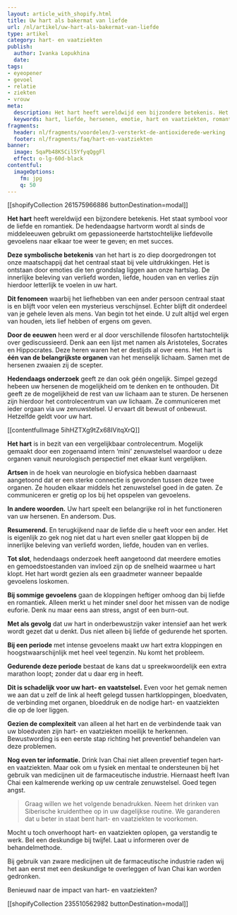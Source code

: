 ```yaml
---
layout: article_with_shopify.html
title: Uw hart als bakermat van liefde
url: /nl/artikel/uw-hart-als-bakermat-van-liefde
type: artikel
category: hart- en vaatziekten
publish:
  author: Ivanka Lopukhina
  date:
tags:
- eyeopener
- gevoel
- relatie
- ziekten
- vrouw
meta:
  description: Het hart heeft wereldwijd een bijzondere betekenis. Het staat symbool voor de liefde en romantiek. Benieuwd naar de inzichten?
  keywords: hart, liefde, hersenen, emotie, hart en vaatziekten, romantiek, gevoelens, vaatziekten
fragments:
  header: nl/fragments/voordelen/3-versterkt-de-antioxiderede-werking
  footer: nl/fragments/faq/hart-en-vaatziekten
banner:
  image: 5qaPb48K5Cil5YfyqQggFl
  effect: o-lg-60d-black
contentful:
  imageOptions:
    fm: jpg
    q: 50
---
```

[[shopifyCollection 261575966886 buttonDestination=modal]]

**Het hart** heeft wereldwijd een bijzondere betekenis. Het staat symbool voor de liefde en romantiek. De hedendaagse hartvorm wordt al sinds de middeleeuwen gebruikt om gepassioneerde hartstochtelijke liefdevolle gevoelens naar elkaar toe weer te geven; en met succes.

**Deze symbolische betekenis** van het hart is zo diep doorgedrongen tot onze maatschappij dat het centraal staat bij vele uitdrukkingen. Het is ontstaan door emoties die ten grondslag liggen aan onze hartslag. De innerlijke beleving van verliefd worden, liefde, houden van en verlies zijn hierdoor letterlijk te voelen in uw hart.

**Dit fenomeen** waarbij het liefhebben van een ander persoon centraal staat is en blijft voor velen een mysterieus verschijnsel. Echter blijft dit onderdeel van je gehele leven als mens. Van begin tot het einde. U zult altijd wel ergen van houden, iets lief hebben of ergens om geven.

**Door de eeuwen** heen werd er al door verschillende filosofen hartstochtelijk over gediscussieerd. Denk aan een lijst met namen als Aristoteles, Socrates en Hippocrates. Deze heren waren het er destijds al over eens. Het hart is **één van de belangrijkste organen** van het menselijk lichaam. Samen met de hersenen zwaaien zij de scepter.

**Hedendaags onderzoek** geeft ze dan ook géén ongelijk. Simpel gezegd hebeen uw hersenen de mogelijkheid om te denken en te onthouden. Dit geeft ze de mogelijkheid de rest van uw lichaam aan te sturen. De hersenen zijn hierdoor het controlecentrum van uw lichaam. Ze communiceren met ieder orgaan via uw zenuwstelsel. U ervaart dit bewust of onbewust. Hetzelfde geldt voor uw hart.

[[contentfulImage 5ihHZTXg9tZx68IVitqXrQ]]

**Het hart** is in bezit van een vergelijkbaar controlecentrum. Mogelijk gemaakt door een zogenaamd intern ‘mini’ zenuwstelsel waardoor u deze organen vanuit neurologisch perspectief met elkaar kunt vergelijken.

**Artsen** in de hoek van neurologie en biofysica hebben daarnaast aangetoond dat er een sterke connectie is gevonden tussen deze twee organen. Ze houden elkaar middels het zenuwstelsel goed in de gaten. Ze communiceren er gretig op los bij het opspelen van gevoelens.

**In andere woorden.** Uw hart speelt een belangrijke rol in het functioneren van uw hersenen. En andersom. Dus.

**Resumerend.** En terugkijkend naar de liefde die u heeft voor een ander. Het is eigenlijk zo gek nog niet dat u hart even sneller gaat kloppen bij de innerlijke beleving van verliefd worden, liefde, houden van en verlies.

**Tot slot**, hedendaags onderzoek heeft aangetoond dat meerdere emoties en gemoedstoestanden van invloed zijn op de snelheid waarmee u hart klopt. Het hart wordt gezien als een graadmeter wanneer bepaalde gevoelens loskomen.

**Bij sommige gevoelens** gaan de kloppingen heftiger omhoog dan bij liefde en romantiek. Alleen merkt u het minder snel door het missen van de nodige euforie. Denk nu maar eens aan stress, angst of een burn-out.

**Met als gevolg** dat uw hart in onderbewustzijn vaker intensief aan het werk wordt gezet dat u denkt. Dus niet alleen bij liefde of gedurende het sporten.

**Bij een periode** met intense gevoelens maakt uw hart extra kloppingen en hoogstwaarschijnlijk met heel veel tegenzin. Nu komt het probleem.

**Gedurende deze periode** bestaat de kans dat u spreekwoordelijk een extra marathon loopt; zonder dat u daar erg in heeft.

**Dit is schadelijk voor uw hart- en vaatstelsel.** Even voor het gemak nemen we aan dat u zelf de link al heeft gelegd tussen hartkloppingen, bloedvaten, de verbinding met organen, bloeddruk en de nodige hart- en vaatziekten die op de loer liggen.

**Gezien de complexiteit** van alleen al het hart en de verbindende taak van uw bloedvaten zijn hart- en vaatziekten moeilijk te herkennen. Bewustwording is een eerste stap richting het preventief behandelen van deze problemen.

**Nog even ter informatie.** Drink Ivan Chai niet alleen preventief tegen hart- en vaatziekten. Maar ook om u fysiek en mentaal te ondersteunen bij het gebruik van medicijnen uit de farmaceutische industrie. Hiernaast heeft Ivan Chai een kalmerende werking op uw centrale zenuwstelsel. Goed tegen angst.

> Graag willen we het volgende benadrukken. Neem het drinken van Siberische kruidenthee op in uw dagelijkse routine. We garanderen dat u beter in staat bent hart- en vaatziekten te voorkomen.

Mocht u toch onverhoopt hart- en vaatziekten oplopen, ga verstandig te werk. Bel een deskundige bij twijfel. Laat u informeren over de behandelmethode.

Bij gebruik van zware medicijnen uit de farmaceutische industrie raden wij het aan eerst met een deskundige te overleggen of Ivan Chai kan worden gedronken.

Benieuwd naar de impact van hart- en vaatziekten?

[[shopifyCollection 235510562982 buttonDestination=modal]]